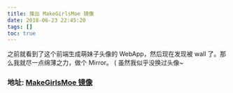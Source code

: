 ```yaml
---
title: 推出 MakeGirlsMoe 镜像
date: 2018-06-23 22:45:20
tags: []
toc: true
---
```

之前就看到了这个前端生成萌妹子头像的 WebApp，然后现在发现被 wall 了。那么我就尽一点绵薄之力，做个 Mirror。 ( 虽然我似乎没换过头像~


### 地址: [MakeGirlsMoe 镜像](https://make-girls.imvictor.tech)